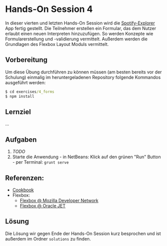 # Hands-On Session 4

In dieser vierten und letzten Hands-On Session wird die [Spotify-Explorer](https://github.com/enpit/jet-spotify-explorer/) App fertig gestellt.
Die Teilnehmer erstellen ein Formular, das dem Nutzer erlaubt einen neuen Interpreten hinzuzufügen.
So werden Konzepte wie Formularerstellung und -validierung vermittelt.
Außerdem werden die Grundlagen des Flexbox Layout Moduls vermittelt.

## Vorbereitung

Um diese Übung durchführen zu können müssen (am besten bereits vor der Schulung) einmalig im heruntergeladenen Repository folgende Kommandos ausgeführt werden:

``` cmd
$ cd exercises/4_forms
$ npm install
```

## Lernziel

...

## Aufgaben

  1. *TODO*
  2. Starte die Anwendung
    - in NetBeans: Klick auf den grünen "Run" Button
    - per Terminal: `grunt serve`

## Referenzen:

- [Cookbook](http://www.oracle.com/webfolder/technetwork/jet/jetCookbook.html)
- Flexbox:
  - [Flexbox @ Mozilla Developer Network](https://developer.mozilla.org/en-US/docs/Web/CSS/CSS_Flexible_Box_Layout/Using_CSS_flexible_boxes)
  - [Flexbox @ Oracle JET](http://www.oracle.com/webfolder/technetwork/jet/jetCookbook.html?component=flex&demo=basics)

## Lösung

Die Lösung wir gegen Ende der Hands-On Session kurz besprochen und ist außerdem im Ordner `solutions` zu finden.

